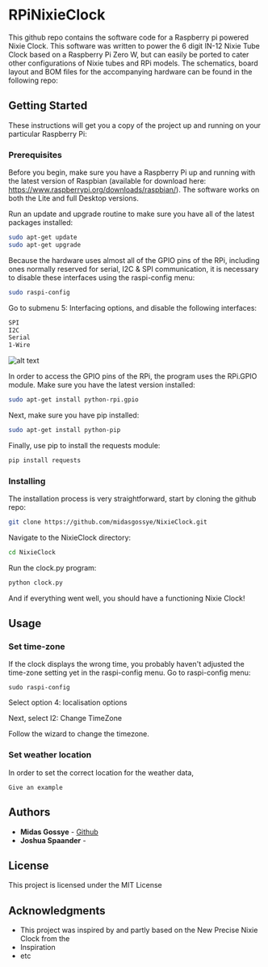 # RPiNixieClock

This github repo contains the software code for a Raspberry pi powered Nixie Clock. This software was written to power the 6 digit IN-12 Nixie Tube Clock based on a Raspberry Pi Zero W, but can easily be ported to cater other configurations of Nixie tubes and RPi models. The schematics, board layout and BOM files for the accompanying hardware can be found in the following repo: 


## Getting Started

These instructions will get you a copy of the project up and running on your particular Raspberry Pi:

### Prerequisites

Before you begin, make sure you have a Raspberry Pi up and running with the latest version of Raspbian (available for download here: https://www.raspberrypi.org/downloads/raspbian/). The software works on both the Lite and full Desktop versions.

Run an update and upgrade routine to make sure you have all of the latest packages installed:
```bash
sudo apt-get update
sudo apt-get upgrade
```
Because the hardware uses almost all of the GPIO pins of the RPi, including ones normally reserved for serial, I2C & SPI communication, it is necessary to disable these interfaces using the raspi-config menu:
```bash
sudo raspi-config
```
Go to submenu 5: Interfacing options, and disable the following interfaces:
```bash
SPI
I2C
Serial
1-Wire
```
![alt text](https://i.ibb.co/CVgkCnw/raspi-config.png)


In order to access the GPIO pins of the RPi, the program uses the RPi.GPIO module. Make sure you have the latest version installed:
```bash
sudo apt-get install python-rpi.gpio
```
Next, make sure you have pip installed:
```bash
sudo apt-get install python-pip
```
Finally, use pip to install the requests module:
```bash
pip install requests
```

### Installing

The installation process is very straightforward, start by cloning the github repo:

```bash
git clone https://github.com/midasgossye/NixieClock.git
```
Navigate to the NixieClock directory:
```bash
cd NixieClock
```
Run the clock.py program:
```bash
python clock.py
```
And if everything went well, you should have a functioning Nixie Clock!


## Usage

### Set time-zone

If the clock displays the wrong time, you probably haven't adjusted the time-zone setting yet in the raspi-config menu. 
Go to raspi-config menu:
```
sudo raspi-config
```
Select option 4: localisation options

Next, select I2: Change TimeZone

Follow the wizard to change the timezone.

### Set weather location

In order to set the correct location for the weather data, 
```
Give an example
```

## Authors

* **Midas Gossye** - [Github](https://github.com/midasgossye)
* **Joshua Spaander** - 

## License

This project is licensed under the MIT License

## Acknowledgments

* This project was inspired by and partly based on the New Precise Nixie Clock from the 
* Inspiration
* etc
